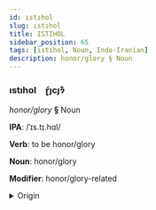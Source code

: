 ```yaml
---
id: ıstıhol
slug: ıstıhol
title: ISTIHOL
sidebar_position: 65
tags: [ıstıhol, Noun, Indo-Iranian]
description: honor/glory § Noun
---
```


### ıstıhol&emsp;<span kind="abugida">ɽ́ȷcȷɂ͊</span>

*honor/glory* **§** Noun

**IPA**: /ˈɪs.tɪ.hɑl/

**Verb**: to be honor/glory

**Noun**: honor/glory

**Modifier**: honor/glory-related

<details>
    <summary>Origin</summary>
    Persian, Dari افتخار eftexâr [ʔɪf.t̪ʰɪ.xɑ́ːɾ]<br/>
    <em>Indo-Iranian Language Family</em>
</details>